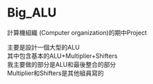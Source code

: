 # Big_ALU

計算機組織 (Computer organization)的期中Project  

主要是設計一個大型的ALU  
其中包含基本的ALU+Multiplier+Shifters  
我主要做的部分是ALU和最後整合的部分  
Multiplier和Shifters是其他組員寫的  
